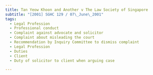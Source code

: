 ```yaml
---
title: Tan Yeow Khoon and Another v The Law Society of Singapore 
subtitle: "[2001] SGHC 129 / 07\_June\_2001"
tags:
  - Legal Profession
  - Professional conduct
  - Complaint against advocate and solicitor
  - Complaint about misleading the court
  - Recommendation by Inquiry Committee to dismiss complaint
  - Legal Profession
  - Duties
  - Client
  - Duty of solicitor to client when arguing case

---
```


